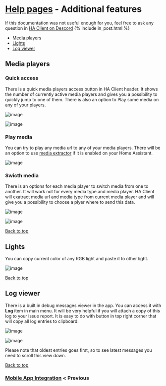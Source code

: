 # [Help pages](/help) - Additional features
If this documentation was not useful enough for you, feel free to ask any question in [HA Client on Descord](https://discord.gg/nd6FZQ)
{% include in_post.html %}
- [Media players](#media-palyers)
- [Lights](#lights)
- [Log viewer](#log-viewer)

## Media players

### Quick access

There is a quick media players access button in HA Client header. It shows the number of currently active media players and gives you a possibility to quickly jump to one of them. There is also an option to Play some media on any of your players.

![image](/help/images/additional_features003.png)

![image](/help/images/additional_features004.png)

### Play media

You can try to play any media url to any of your media players. There will be an option to use [media extractor](https://www.home-assistant.io/integrations/media_extractor/) if it is enabled on your Home Assistant.

![image](/help/images/additional_features005.png)

### Swicth media

There is an options for each media player to switch media from one to another. It will work not for every media type and media player. HA Client will exatract media url and media type from current media player and will give you a possibility to choose a plyer where to send this data.

![image](/help/images/additional_features006.png)

![image](/help/images/additional_features007.png)

[Back to top](#help-pages---additional-features)

## Lights

You can copy current color of any RGB light and paste it to other light.

![image](/help/images/additional_features008.png)

[Back to top](#help-pages---additional-features)

## Log viewer

There is a built in debug messages viewer in the app. You can access it with **Log** item in main menu. It will be very helpful if you will attach a copy of this log to your issue report. It is easy to do with button in top right corner that will copy all log entries to clipboard.

![image](/help/images/additional_features001.png)

![image](/help/images/additional_features002.png)

Please note that oldest entries goes first, so to see latest messages you need to scroll this view down.

[Back to top](#help-pages---additional-features)

### [Mobile App Integration](/help/mobile_app_integration) < Previous